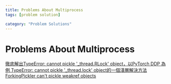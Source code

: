 ```yaml
---
title: Problems About Multiprocess
tags: [problem solution]

category: "Problem Solutions"
---
```


# Problems About Multiprocess
<!-- more -->
[徹底解出TypeError: cannot pickle '\_thread.RLock' object，以PyTorch DDP 為例 ](https://blog.csdn.net/LutingWang/article/details/124203032)
[TypeError: cannot pickle '\_thread.lock' object的一個淺層解決方法](https://blog.csdn.net/jbluxun/article/details/134167082)
[ForkingPickler can't pickle weakref objects](https://blog.csdn.net/nangua06/article/details/129668222)